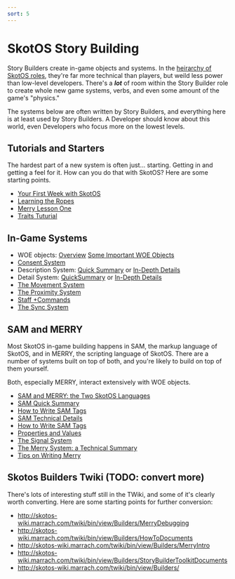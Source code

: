 ```yaml
---
sort: 5
---
```

# SkotOS Story Building

Story Builders create in-game objects and systems. In the [heirarchy of SkotOS roles](../Basics/Roles.md), they're far more technical than players, but weild less power than low-level developers. There's a ***lot*** of room within the Story Builder role to create whole new game systems, verbs, and even some amount of the game's "physics."

The systems below are often written by Story Builders, and everything here is at least used by Story Builders. A Developer should know about this world, even Developers who focus more on the lowest levels.

## Tutorials and Starters

The hardest part of a new system is often just... starting. Getting in and getting a feel for it. How can you do that with SkotOS? Here are some starting points.

* [Your First Week with SkotOS](../FirstWeek/)
* [Learning the Ropes](./Learning-the-Ropes.md)
* [Merry Lesson One](./MerryLesson1.md)
* [Traits Tuturial](./TraitsTutorial.md)

## In-Game Systems

* WOE objects: [Overview](./woe_workflow.md) [Some Important WOE Objects](./Key_Woe_Objects.md)
* [Consent System](./ConsentSystem.md)
* Description System: [Quick Summary](./DescriptionSystemQuickSummary.md) or [In-Depth Details](./DescriptionSystem.md)
* Detail System: [QuickSummary](./DetailSystemQuickSummary.md) or [In-Depth Details](./DetailSystem.md)
* [The Movement System](./MovementSystem.md)
* [The Proximity System](./ProximitySystem.md)
* [Staff +Commands](./Staff_Plus_Commands.md)
* [The Sync System](./SyncSystem.md)

## SAM and MERRY

Most SkotOS in-game building happens in SAM, the markup language of SkotOS, and in MERRY, the scripting language of SkotOS. There are a number of systems built on top of both, and you're likely to build on top of them yourself.

Both, especially MERRY, interact extensively with WOE objects.

* [SAM and MERRY: the Two SkotOS Languages](./LanguageExplanation.md)
* [SAM Quick Summary](./QuickSummarySAMSystem.md)
* [How to Write SAM Tags](./HowToWriteSAMTags.md)
* [SAM Technical Details](./SamIntro.md)
* [How to Write SAM Tags](./HowToWriteSAMTags.md)
* [Properties and Values](./PropertiesAndValues.md)
* [The Signal System](./SignalSystem.md)
* [The Merry System: a Technical Summary](./MerrySystem.md)
* [Tips on Writing Merry](./MerryTips.md)

## Skotos Builders Twiki (TODO: convert more)

There's lots of interesting stuff still in the TWiki, and some of it's clearly worth converting. Here are some starting points for further conversion:

* http://skotos-wiki.marrach.com/twiki/bin/view/Builders/MerryDebugging
* http://skotos-wiki.marrach.com/twiki/bin/view/Builders/HowToDocuments
* http://skotos-wiki.marrach.com/twiki/bin/view/Builders/MerryIntro
* http://skotos-wiki.marrach.com/twiki/bin/view/Builders/StoryBuilderToolkitDocuments
* http://skotos-wiki.marrach.com/twiki/bin/view/Builders/
